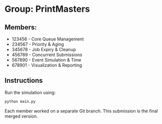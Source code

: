 # Group: PrintMasters

## Members:
- 123456 - Core Queue Management
- 234567 - Priority & Aging
- 345678 - Job Expiry & Cleanup
- 456789 - Concurrent Submissions
- 567890 - Event Simulation & Time
- 678901 - Visualization & Reporting

## Instructions
Run the simulation using:
```bash
python main.py
```

Each member worked on a separate Git branch. This submission is the final merged version.

